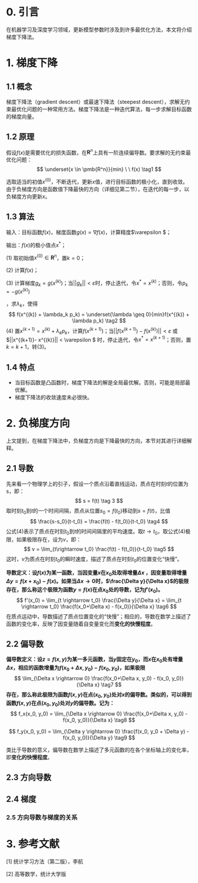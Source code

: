 # 0. 引言

在机器学习及深度学习领域，更新模型参数时涉及到许多最优化方法，本文将介绍梯度下降法。

# 1. 梯度下降

## 1.1 概念

梯度下降法（gradient descent）或最速下降法（steepest descent），求解无约束最优化问题的一种常用方法。梯度下降法是一种迭代算法，每一步求解目标函数的梯度向量。

## 1.2 原理

假设$f(x)$是需要优化的损失函数，在$\pmb{R}^n$上具有一阶连续偏导数。要求解的无约束最优化问题：
$$
\underset{x \in \pmb{R^n}}{min} \ \    f(x) \tag1
$$

选取适当的初值$x^{(0)}$，不断迭代，更新$x$值，进行目标函数的极小化，直到收敛。由于负梯度方向是函数值下降最快的方向（详细见第二节），在迭代的每一步，以负梯度方向更新$x$。

## 1.3 算法

输入：目标函数$f(x)$，梯度函数$g(x) = \nabla f(x)$，计算精度$\varepsilon $；

输出：$f(x)$的极小值点$x^*$；

(1) 取初始值$x^{(0)} \in \pmb R^n$，置$k=0$；

(2) 计算$f(x)$；

(3) 计算梯度$g_k = g(x^{(k)})$；当$||g_k|| < \varepsilon$时，停止迭代，令$x^* = x^{(k)}$；否则，令$p_k = -g(x^{(k)})$

，求$\lambda_k$，使得
$$
f(x^{(k)} + \lambda_k p_k) = \underset{\lambda \geq 0}{min}f(x^{(k)} + \lambda p_k)  \tag2
$$
(4) 置$x^{(k+1)} = x^{(k)} + \lambda_k p_k$，计算$f(x^{(k+1)})$；当$||f(x^{(k+1)})- f(x^{(k)})|| < \varepsilon$ 或$||x^{(k+1)}- x^{(k)}|| < \varepsilon $ 时，停止迭代，令$x^* = x^{(k+1)}$；否则，置$k = k + 1$，转(3)。

## 1.4 特点

* 当目标函数是凸函数时，梯度下降法的解是全局最优解。否则，可能是局部最优解。
* 梯度下降法的收敛速度未必很快。

# 2. 负梯度方向

上文提到，在梯度下降法中，负梯度方向是下降最快的方向，本节对其进行详细解释。

## 2.1 导数

先来看一个物理学上的引子，假设一个质点沿着直线运动，质点在时刻$t$的位置为s，即：
$$
s  = f(t) \tag 3
$$
取时刻$t_0$到$t$的一个时间间隔，质点从位置$s_0 = f(t_0)$移动到$s = f(t)$，比值
$$
\frac{s-s_0}{t-t_0} = \frac{f(t) - f(t_0)}{t-t_0} \tag4
$$
公式(4)表示了质点在时刻$t_0$到$t$的时间间隔里的平均速度。取$t \rightarrow t_0$，取公式(4)极限，如果极限存在，设为$v$，即：
$$
v = \lim_{t\rightarrow t_0}  \frac{f(t) - f(t_0)}{t-t_0} \tag5
$$
这时，$v$为质点在时刻$t_0$的瞬时速度，描述了质点在时刻$t_0$的位置变化“快慢”。



**导数定义：设$f(x)$为某一函数，当因变量$x$在$x_0$处取得增量$\Delta x$ ，因变量取得增量$\Delta y = f(x+x_0) - f(x)$。如果当$\Delta x \rightarrow 0$时，$\frac{\Delta y}{\Delta x}$的极限存在，那么称这个极限为函数$y = f(x)$在点$x_0$处的导数，记为$f'(x_0)$。**
$$
f'(x_0) = \lim_{t \rightarrow t_0} \frac{\Delta y}{\Delta x} = \lim_{t \rightarrow t_0} \frac{f(x_0+\Delta x) - f(x_0)}{\Delta x} \tag6
$$
在质点运动中，导数描述了质点位置变化的“快慢”；相应的，导数在数学上描述了函数的变化率，反映了因变量随着自变量变化而**变化的快慢程度**。

## 2.2 偏导数

**偏导数定义：设$z = f(x, y)$为某一多元函数，当$y$固定在$y_0$，而$x$在$x_0$处有增量$\Delta x$，相应的函数增量为$f(x_0+\Delta x, y_0) - f(x_0, y_0)$，如果极限**
$$
\lim_{\Delta x \rightarrow 0} \frac{f(x_0+\Delta x, y_0) - f(x_0, y_0)}{\Delta x} \tag7
$$
**存在，那么称此极限为函数$f(x, y)$在点$(x_0, y_0)$处对$x$的偏导数。类似的，可以得到函数$f(x, y)$在点$(x_0, y_0)$处对$y$的偏导数。记为：**
$$
f_x(x_0, y_0) =  \lim_{\Delta x \rightarrow 0} \frac{f(x_0+\Delta x, y_0) - f(x_0, y_0)}{\Delta x} \tag8
$$

$$
f_y(x_0, y_0) =  \lim_{\Delta y \rightarrow 0} \frac{f(x_0, y_0 + \Delta y) - f(x_0, y_0)}{\Delta y} \tag9
$$

类比于导数的意义，偏导数在数学上描述了多元函数的在各个坐标轴上的变化率，即**变化的快慢程度**。

## 2.3 方向导数





## 2.4 梯度







### 2.5 方向导数与梯度的关系







# 3. 参考文献

[1] 统计学习方法（第二版），李航

[2] 高等数学，统计大学版


